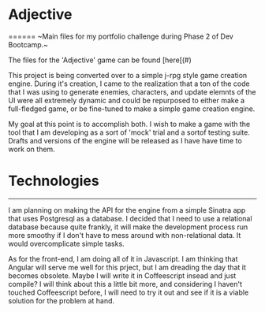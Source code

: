 # Adjective
======
~Main files for my portfolio challenge during Phase 2 of Dev Bootcamp.~

The files for the 'Adjective' game can be found [here[(#)

This project is being converted over to a simple j-rpg style game creation engine. During it's creation, I came to the realization that a ton of the code that I was using to generate enemies, characters, and update elemnts of the UI were all extremely dynamic and could be repurposed to either make a full-fledged game, or be fine-tuned to make a simple game creation engine. 

My goal at this point is to accomplish both. I wish to make a game with the tool that I am developing as a sort of 'mock' trial and a sortof testing suite. Drafts and versions of the engine will be released as I have have time to work on them.

# Technologies
------

I am planning on making the API for the engine from a simple Sinatra app that uses Postgresql as a database. I decided that I need to use a relational database because quite frankly, it will make the development process run more smoothy if I don't have to mess around with non-relational data. It would overcomplicate simple tasks.

As for the front-end, I am doing all of it in Javascript. I am thinking that Angular will serve me well for this prject, but I am dreading the day that it becomes obsolete. Maybe I will write it in Coffeescript insead and just compile? I will think about this a little bit more, and considering I haven't touched Coffeescript before, I will need to try it out and see if it is a viable solution for the problem at hand. 

